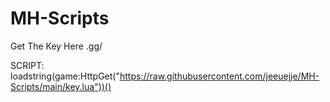 # MH-Scripts

Get The Key Here .gg/

SCRIPT: loadstring(game:HttpGet("https://raw.githubusercontent.com/jeeuejje/MH-Scripts/main/key.lua"))()
